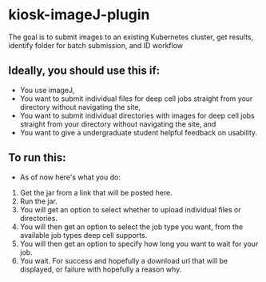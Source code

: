 # kiosk-imageJ-plugin
The goal is to submit images to an existing Kubernetes cluster, get results, identify folder for batch submission, and ID workflow

## Ideally, you should use this if:
* You use imageJ,
* You want to submit individual files for deep cell jobs straight from your directory without navigating the site,
* You want to submit individual directories with images for deep cell jobs straight from your directory without navigating the site, and
* You want to give a undergraduate student helpful feedback on usability.

## To run this:
* As of now here's what you do:
1. Get the jar from a link that will be posted here.
2. Run the jar.
3. You will get an option to select whether to upload individual files or directories.
4. You will then get an option to select the job type you want, from the available job types deep cell supports.
5. You will then get an option to specify how long you want to wait for your job.
6. You wait. For success and hopefully a download url that will be displayed, or failure with hopefully a reason why.
